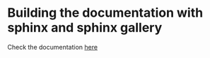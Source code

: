 # Building the documentation with sphinx and sphinx gallery

Check the documentation [here](https://scikit-learn.org/stable/developers/contributing.html#documentation)

